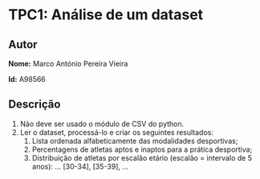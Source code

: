 # TPC1: Análise de um dataset

## Autor

**Nome:** Marco António Pereira Vieira

**Id:** A98566

## Descrição

<ol>
    <li>Não deve ser usado o módulo de CSV do python.</li>
    <li>Ler o dataset, processá-lo e criar os seguintes resultados:
        <ol>
            <li>Lista ordenada alfabeticamente das modalidades desportivas;</li>
            <li>Percentagens de atletas aptos e inaptos para a prática desportiva;</li>
            <li>Distribuição de atletas por escalão etário (escalão = intervalo de 5 anos): ... [30-34], [35-39], ...</li>
        </ol>
    </li>
</ol>
  



